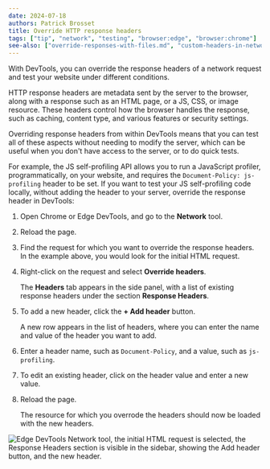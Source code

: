 ```yaml
---
date: 2024-07-18
authors: Patrick Brosset
title: Override HTTP response headers
tags: ["tip", "network", "testing", "browser:edge", "browser:chrome"]
see-also: ["override-responses-with-files.md", "custom-headers-in-network-table.md"]
---
```

With DevTools, you can override the response headers of a network request and test your website under different conditions.

HTTP response headers are metadata sent by the server to the browser, along with a response such as an HTML page, or a JS, CSS, or image resource. These headers control how the browser handles the response, such as caching, content type, and various features or security settings.

Overriding response headers from within DevTools means that you can test all of these aspects without needing to modify the server, which can be useful when you don't have access to the server, or to do quick tests.

For example, the JS self-profiling API allows you to run a JavaScript profiler, programmatically, on your website, and requires the `Document-Policy: js-profiling` header to be set. If you want to test your JS self-profiling code locally, without adding the header to your server, override the response header in DevTools:

1. Open Chrome or Edge DevTools, and go to the **Network** tool.

1. Reload the page.

1. Find the request for which you want to override the response headers. In the example above, you would look for the initial HTML request.

1. Right-click on the request and select **Override headers**.

   The **Headers** tab appears in the side panel, with a list of existing response headers under the section **Response Headers**.

1. To add a new header, click the **+ Add header** button.

   A new row appears in the list of headers, where you can enter the name and value of the header you want to add.

1. Enter a header name, such as `Document-Policy`, and a value, such as `js-profiling`.

1. To edit an existing header, click on the header value and enter a new value.

1. Reload the page.

   The resource for which you overrode the headers should now be loaded with the new headers.

![Edge DevTools Network tool, the initial HTML request is selected, the Response Headers section is visible in the sidebar, showing the Add header button, and the new header.](../../assets/img/override-headers.png)
